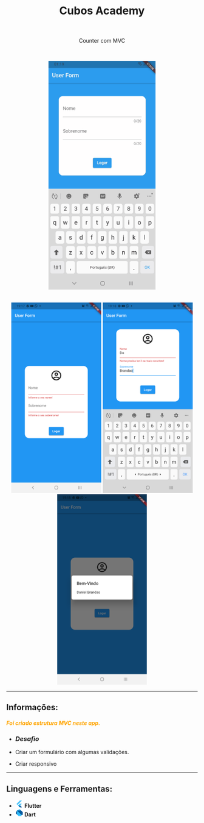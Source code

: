 <h1 align="center">
   <br>Cubos Academy<br><br>
</h1>

<p align="center"> Counter com MVC </p> <br>


[//]: # (Adicione seus gifs / imagens aqui:)

<p align="center"> 
  <img src="github/screenshots/user-form.gif" alt="demo" height="600"> 
</p>

<p align="center">
  <br>
  <img src="github/screenshots/001.png" alt="demo" height="500">
  <img src="github/screenshots/002.png" alt="demo" height="500">
  <img src="github/screenshots/003.png" alt="demo" height="500">
</p>

<hr />

## **Informações:**
[//]: # (Descreva seu objetivo e o que foi usado no projeto:)
  
<font color="orange"><i><h4><strong>Foi criado estrutura MVC neste app.</strong></h3></i></font>

* <i><h3><strong>Desafio</strong></h3></i>
  
* Criar um formulário com algumas validações.
  
* Criar responsivo

<hr>



## **Linguagens e Ferramentas:**
[//]: # (Adicione os recursos do seu projeto aqui:)

- <code><img height="20" src="https://github.com/brandaoti/organizar-github/blob/main/img/flutter.png"></code> **Flutter**
- <code><img height="20" src="https://github.com/brandaoti/organizar-github/blob/main/img/dart.png"></code> **Dart**

